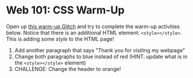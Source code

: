 # Web 101: CSS Warm-Up
Open up [this warm-up Glitch](https://glitch.com/edit/#!/csswarmup) and try to complete the warm-up activities below. Notice that there is an additional HTML element: `<style></style>`. This is adding some _style_ to the HTML page!

1. Add another paragraph that says "Thank you for visiting my webpage"
1. Change both paragraphs to blue instead of red (HINT: update what is in the `<style></style>` element)
1. CHALLENGE: Change the header to orange!
